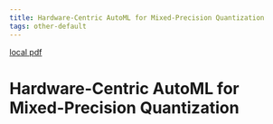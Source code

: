 ```yaml
---
title: Hardware-Centric AutoML for Mixed-Precision Quantization
tags: other-default
---
```


[local pdf](../../../pdfs/Hardware-Centric%20AutoML%20for%20Mixed-Precision%20Quantization.pdf)

# Hardware-Centric AutoML for Mixed-Precision Quantization
